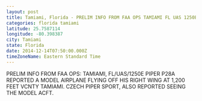 ```yaml
---
layout: post
title: Tamiami, Florida - PRELIM INFO FROM FAA OPS TAMIAMI FL UAS 1250E PIPER P28A REPORTED A MODEL AIRPLANE
categories: florida tamiami
latitude: 25.7587114
longitude: -80.398387
city: Tamiami
state: Florida
date: 2014-12-14T07:50:00.000Z
timeZoneName: Eastern Standard Time
---
```


PRELIM INFO FROM FAA OPS: TAMIAMI, FL/UAS/1250E PIPER P28A REPORTED A MODEL AIRPLANE FLYING OFF HIS RIGHT WING AT 1,200 FEET VCNTY TAMIAMI. CZECH PIPER SPORT, ALSO REPORTED SEEING THE MODEL ACFT. 